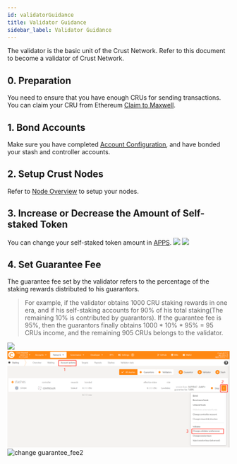 ```yaml
---
id: validatorGuidance
title: Validator Guidance
sidebar_label: Validator Guidance
---
```


The validator is the basic unit of the Crust Network. Refer to this document to become a validator of Crust Network.


## 0. Preparation

You need to ensure that you have enough CRUs for sending transactions. You can claim your CRU from Ethereum [Claim to Maxwell](claims.md).

## 1. Bond Accounts
Make sure you have completed [Account Configuration](new-bond.md), and have bonded your stash and controller accounts.

## 2. Setup Crust Nodes
Refer to [Node Overview](node-overview.md) to setup your nodes.

## 3. Increase or Decrease the Amount of Self-staked Token

You can change your self-staked token amount in [APPS](https://apps.crust.network). 
![](https://crust-data.oss-cn-shanghai.aliyuncs.com/wiki/mining/bondmore.png)
![](https://crust-data.oss-cn-shanghai.aliyuncs.com/wiki/mining/unbond.png)

## 4. Set Guarantee Fee

The guarantee fee set by the validator refers to the percentage of the staking rewards distributed to his guarantors. 


> For example, if the validator obtains 1000 CRU staking rewards in one era, and if his self-staking accounts for 90% of his total staking(The remaining 10% is contributed by guarantors). If the guarantee fee is 95%, then the guarantors finally obtains 1000 * 10% * 95% = 95 CRUs income, and the remaining 905 CRUs belongs to the validator.

![](https://crust-data.oss-cn-shanghai.aliyuncs.com/wiki/mining/guaranteefee_ch.png)
![change guarantee_fee1](assets/gpos/guarantee_fee1.jpg)
![change guarantee_fee2](assets/gpos/guarantee_fee2.jpg)
